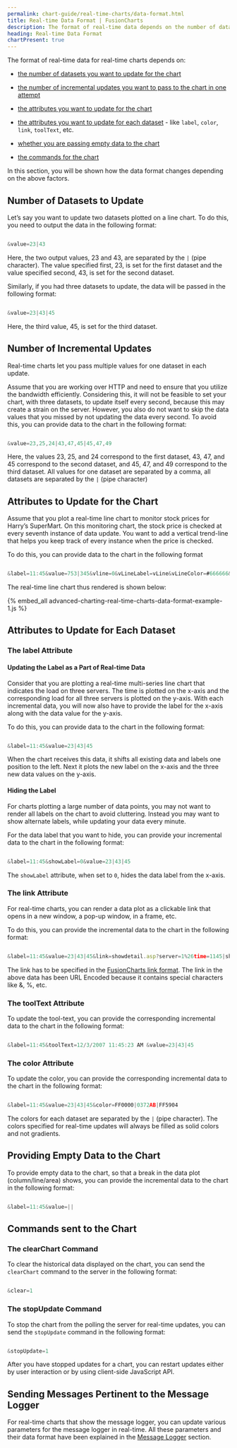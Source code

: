 ```yaml
---
permalink: chart-guide/real-time-charts/data-format.html
title: Real-time Data Format | FusionCharts
description: The format of real-time data depends on the number of datasets and numbr of incremental updates.
heading: Real-time Data Format
chartPresent: true
---
```


The format of real-time data for real-time charts depends on:

* <a href="/chart-guide/real-time-charts/data-format#number-of-datasets-to-update" class="smoth-scroll">the number of datasets you want to update for the chart</a>

* <a href="/chart-guide/real-time-charts/data-format#number-of-incremental-updates" class="smoth-scroll">the number of incremental updates you want to pass to the chart in one attempt</a>

* <a href="/chart-guide/real-time-charts/data-format#attributes-to-update-for-the-chart" class="smoth-scroll">the attributes you want to update for the chart</a>

* <a href="/chart-guide/real-time-charts/data-format#attributes-to-update-for-each-dataset" class="smoth-scroll">the attributes you want to update for each dataset</a> - like `label`, `color`, `link`, `toolText`, etc.

* <a href="/chart-guide/real-time-charts/data-format#providing-empty-data-to-the-chart" class="smoth-scroll">whether you are passing empty data to the chart</a>

* <a href="/chart-guide/real-time-charts/data-format#commands-sent-to-the-chart" class="smoth-scroll">the commands for the chart</a>


In this section, you will be shown how the data format changes depending on the above factors.

## Number of Datasets to Update

Let’s say you want to update two datasets plotted on a line chart. To do this, you need to output the data in the following format:

```javascript

&value=23|43

```

Here, the two output values, 23 and 43, are separated by the `|` (pipe character). The value specified first, 23, is set for the first dataset and the value specified second, 43, is set for the second dataset.

Similarly, if you had three datasets to update, the data will be passed in the following format:

```javascript

&value=23|43|45

```

Here, the third value, 45, is set for the third dataset.

## Number of Incremental Updates

Real-time charts let you pass multiple values for one dataset in each update.

Assume that you are working over HTTP and need to ensure that you utilize the bandwidth efficiently. Considering this, it will not be feasible to set your chart, with three datasets, to update itself every second, because this may create a strain on the server. However, you also do not want to skip the data values that you missed by not updating the data every second. To avoid this, you can provide data to the chart in the following format:

```javascript

&value=23,25,24|43,47,45|45,47,49

```

Here, the values 23, 25, and 24 correspond to the first dataset, 43, 47, and 45 correspond to the second dataset, and 45, 47, and 49 correspond to the third dataset. All values for one dataset are separated by a comma, all datasets are separated by the `|` (pipe character)

## Attributes to Update for the Chart

Assume that you plot a real-time line chart to monitor stock prices for Harry’s SuperMart. On this monitoring chart, the stock price is checked at every seventh instance of data update. You want to add a vertical trend-line that helps you keep track of every instance when the price is checked.

To do this, you can provide data to the chart in the following format

```javascript

&label=11:45&value=753|345&vline=0&vLineLabel=vLine&vLineColor=#666666&vLineThickness=2&vLineDashed=1

```

The real-time line chart thus rendered is shown below:

{% embed_all advanced-charting-real-time-charts-data-format-example-1.js %}



## Attributes to Update for Each Dataset

### The label Attribute

#### Updating the Label as a Part of Real-time Data

Consider that you are plotting a real-time multi-series line chart that indicates the load on three servers. The time is plotted on the x-axis and the corresponding load for all three servers is plotted on the y-axis. With each incremental data, you will now also have to provide the label for the x-axis along with the data value for the y-axis.

To do this, you can provide data to the chart in the following format:

```javascript

&label=11:45&value=23|43|45

```

When the chart receives this data, it shifts all existing data and labels one position to the left. Next it plots the new label on the x-axis and the three new data values on the y-axis.

#### Hiding the Label

For charts plotting a large number of data points, you may not want to render all labels on the chart to avoid cluttering. Instead you may want to show alternate labels, while updating your data every minute.

For the data label that you want to hide, you can provide your incremental data to the chart in the following format:

```javascript

&label=11:45&showLabel=0&value=23|43|45

```

The `showLabel` attribute, when set to `0`, hides the data label from the x-axis.

### The link Attribute

For real-time charts, you can render a data plot as a clickable link that opens in a new window, a pop-up window, in a frame, etc.

To do this, you can provide the incremental data to the chart in the following format:

```javascript

&label=11:45&value=23|43|45&link=showdetail.asp?server=1%26time=1145|showdetail.asp?server=2%26time=1145|showdetail.asp?server=3%26time=1145

```

The link has to be specified in the [FusionCharts link format](/advanced-charting/drill-down/linkedcharts). The link in the above data has been URL Encoded because it contains special characters like &, %, etc.

### The toolText Attribute

To update the tool-text, you can provide the corresponding incremental data to the chart in the following format:

```javascript

&label=11:45&toolText=12/3/2007 11:45:23 AM &value=23|43|45

```

### The color Attribute

To update the color, you can provide the corresponding incremental data to the chart in the following format:

```javascript

&label=11:45&value=23|43|45&color=FF0000|0372AB|FF5904

```

The colors for each dataset are separated by the `|` (pipe character). The colors specified for real-time updates will always be filled as solid colors and not gradients.

## Providing Empty Data to the Chart

To provide empty data to the chart, so that a break in the data plot (column/line/area) shows, you can provide the incremental data to the chart in the following format:

```javascript

&label=11:45&value=||

```


## Commands sent to the Chart

### The clearChart Command

To clear the historical data displayed on the chart, you can send the `clearChart` command to the server in the following format:

```javascript

&clear=1

```

### The stopUpdate Command

To stop the chart from the polling the server for real-time updates, you can send the `stopUpdate` command in the following format:

```javascript

&stopUpdate=1

```

After you have stopped updates for a chart, you can restart updates either by user interaction or by using client-side JavaScript API.

## Sending Messages Pertinent to the Message Logger

For real-time charts that show the message logger, you can update various parameters for the message logger in real-time. All these parameters and their data format have been explained in the [Message Logger](/chart-guide/real-time-charts/setting-message-logger) section.
